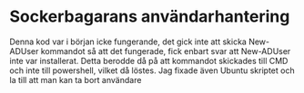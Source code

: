 ﻿# Sockerbagarans användarhantering  
  
  Denna kod var i början icke fungerande, det gick inte att skicka New-ADUser kommandot så att det fungerade, fick enbart svar att New-ADUser inte var installerat. Detta berodde då på att kommandot skickades till CMD och inte till powershell, vilket då löstes. Jag fixade även Ubuntu skriptet och la till att man kan ta bort användare
